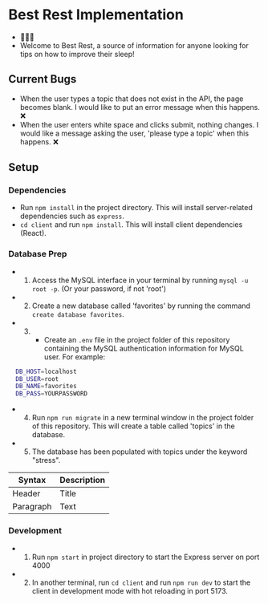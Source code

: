 # Best Rest Implementation

- 🦥🌃💤
- Welcome to Best Rest, a source of information for anyone looking for tips on how to improve their sleep!

## Current Bugs

- When the user types a topic that does not exist in the API, the page becomes blank. I would like to put an error message when this happens. ❌
- When the user enters white space and clicks submit, nothing changes. I would like a message asking the user, 'please type a topic' when this happens. ❌

## Setup

### Dependencies

- Run `npm install` in the project directory. This will install server-related dependencies such as `express`.
- `cd client` and run `npm install`. This will install client dependencies (React).

### Database Prep

- 1. Access the MySQL interface in your terminal by running `mysql -u root -p`. (Or your password, if not 'root')

- 2. Create a new database called 'favorites' by running the command `create database favorites`.

- 3. - Create an `.env` file in the project folder of this repository containing the MySQL authentication information for MySQL user. For example:

```bash
  DB_HOST=localhost
  DB_USER=root
  DB_NAME=favorites
  DB_PASS=YOURPASSWORD
```

- 4. Run `npm run migrate` in a new terminal window in the project folder of this repository. This will create a table called 'topics' in the database.

- 5. The database has been populated with topics under the keyword "stress".

| Syntax    | Description |
| --------- | ----------- |
| Header    | Title       |
| Paragraph | Text        |

### Development

- 1. Run `npm start` in project directory to start the Express server on port 4000

- 2. In another terminal, run `cd client` and run `npm run dev` to start the client in development mode with hot reloading in port 5173.
